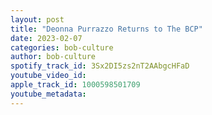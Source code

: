 ```yaml
---
layout: post
title: "Deonna Purrazzo Returns to The BCP"
date: 2023-02-07
categories: bob-culture
author: bob-culture
spotify_track_id: 3Sx2DI5zs2nT2AAbgcHFaD
youtube_video_id: 
apple_track_id: 1000598501709
youtube_metadata: 
---
```

